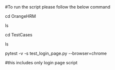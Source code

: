 #To run the script please follow the below command

cd OrangeHRM

ls

cd TestCases

ls

pytest -v -s test_login_page.py --browser=chrome

#this includes only login page script
